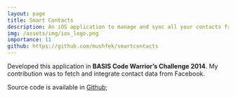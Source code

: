```yaml
---
layout: page
title: Smart Contacts
description: An iOS application to manage and sync all your contacts from phone and social media
img: /assets/img/ios_logo.png
importance: 11
github: https://github.com/mushfek/smartcontacts
---
```


Developed this application in **BASIS Code Warrior’s Challenge 2014**. My contribution was to fetch and integrate contact data from Facebook.

Source code is available in [Github](https://github.com/mushfek/smartcontacts);
